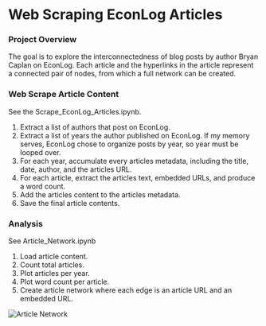 # Web Scraping EconLog Articles

### Project Overview
The goal is to explore the interconnectedness of blog posts by author Bryan Caplan on EconLog. Each article and the hyperlinks in the article represent a connected pair of nodes, from which a full network can be created.

### Web Scrape Article Content
See the Scrape_EconLog_Articles.ipynb.

1. Extract a list of authors that post on EconLog.
2. Extract a list of years the author published on EconLog. If my memory serves, EconLog chose to organize posts by year, so year must be looped over.
3. For each year, accumulate every articles metadata, including the title, date, author, and the articles URL.
4. For each article, extract the articles text, embedded URLs, and produce a word count.
5. Add the articles content to the articles metadata.
6. Save the final article contents.

### Analysis
See Article_Network.ipynb

1. Load article content.
2. Count total articles.
3. Plot articles per year.
4. Plot word count per article.
5. Create article network where each edge is an article URL and an embedded URL.

![Article Network](../figs/article_network.png)
